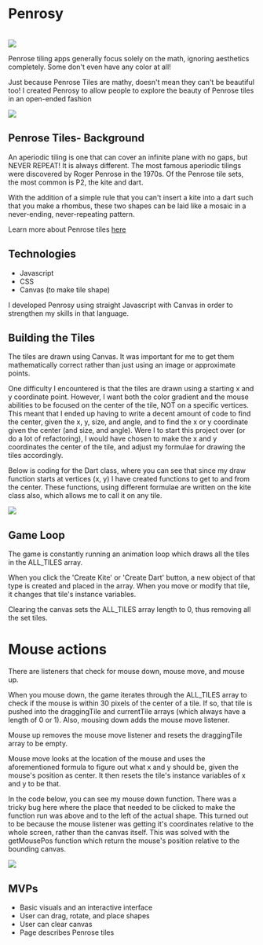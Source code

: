 # Penrosy
<br/>
<img src='https://i.imgur.com/BDrUeJ0.png' align='center' border-radius=3/>

Penrose tiling apps generally focus solely on the math, ignoring aesthetics completely. Some don't even have any color at all!

Just because Penrose Tiles are mathy, doesn't mean they can't be beautiful too! I created Penrosy to allow people to explore the beauty of Penrose tiles in an open-ended fashion

<img src="https://i.imgur.com/TM4bH1F.png" align='center' border-radius=3/>


## Penrose Tiles- Background
 

An aperiodic tiling is one that can cover an infinite plane with no gaps, but NEVER REPEAT! It is always different. 
The most famous aperiodic tilings were discovered by Roger Penrose in the 1970s. 
Of the Penrose tile sets, the most common is P2, the kite and dart. 

With the addition of a simple rule that you can't insert a kite into a dart such that you make a rhombus, 
these two shapes can be laid like a mosaic in a never-ending, never-repeating pattern. 

Learn more about Penrose tiles [here](http://nautil.us/issue/13/symmetry/impossible-cookware-and-other-triumphs-of-the-penrose-tile)


## Technologies

  - Javascript 
  - CSS 
  - Canvas (to make tile shape) 
 
  I developed Penrosy using straight Javascript with Canvas in order to strengthen my skills in that language. 
  
## Building the Tiles 
 
 The tiles are drawn using Canvas. It was important for me to get them mathematically correct rather than just using an image or approximate points. 

One difficulty I encountered is that the tiles are drawn using a starting x and y coordinate point. However, I want both the color gradient and the mouse abilities to be focused on the center of the tile, NOT on a specific vertices. This meant that I ended up having to write a decent amount of code to find the center, given the x, y, size, and angle, and to find the x or y coordinate given the center (and size, and angle). Were I to start this project over (or do a lot of refactoring), I would have chosen to make the x and y coordinates the center of the tile, and adjust my formulae for drawing the tiles accordingly. 

Below is coding for the Dart class, where you can see that since my draw function starts at vertices (x, y) I have created functions to get to and from the center. These functions, using different formulae are written on the kite class also, which allows me to call it on any tile. 

<img src='https://i.imgur.com/OCPmqCw.png' align='center' border-radius=3 />

## Game Loop 

The game is constantly running an animation loop which draws all the tiles in the ALL_TILES array.

When you click the 'Create Kite' or 'Create Dart' button, a new object of that type is created and placed in the array. When you move or modify that tile, it changes that tile's instance variables. 

Clearing the canvas sets the ALL_TILES array length to 0, thus removing all the set tiles. 

# Mouse actions 

There are listeners that check for mouse down, mouse move, and mouse up. 

When you mouse down, the game iterates through the ALL_TILES array to check if the mouse is within 30 pixels of the center of a tile. If so, that tile is pushed into the draggingTile and currentTile arrays (which always have a length of 0 or 1). Also, mousing down adds the mouse move listener. 

Mouse up removes the mouse move listener and resets the draggingTile array to be empty.  

Mouse move looks at the location of the mouse and uses the aforementioned formula to figure out what x and y should be, given the mouse's position as center. It then resets the tile's instance variables of x and y to be that. 

In the code below, you can see my mouse down function. There was a tricky bug here where the place that needed to be clicked to make the function run was above and to the left of the actual shape. This turned out to be because the mouse listener was getting it's coordinates relative to the whole screen, rather than the canvas itself. This was solved with the getMousePos function which return the mouse's position relative to the bounding canvas. 

<img src='https://i.imgur.com/8WuZSR2.png' align='center' border-radius=3/>




  
 ## MVPs 
 
   - Basic visuals and an interactive interface
   - User can drag, rotate, and place shapes
   - User can clear canvas
   - Page describes Penrose tiles 
   
 


